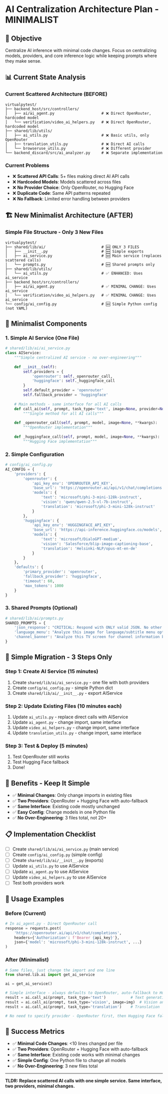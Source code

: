 # AI Centralization Architecture Plan - MINIMALIST

## 🎯 **Objective**
Centralize AI inference with minimal code changes. Focus on centralizing models, providers, and core inference logic while keeping prompts where they make sense.

## 📊 **Current State Analysis**

### **Current Scattered Architecture (BEFORE)**

```
virtualpytest/
├── backend_host/src/controllers/
│   ├── ai/ai_agent.py                     # ❌ Direct OpenRouter, hardcoded model
│   └── verification/video_ai_helpers.py   # ❌ Direct OpenRouter, hardcoded model
├── shared/lib/utils/
│   ├── ai_utils.py                        # ❌ Basic utils, only OpenRouter
│   ├── translation_utils.py               # ❌ Direct AI calls
│   └── browseruse_utils.py                # ❌ Different provider
└── backend_discard/src/ai_analyzer.py     # ❌ Separate implementation
```

### **Current Problems**
- ❌ **Scattered API Calls**: 5+ files making direct AI API calls
- ❌ **Hardcoded Models**: Models scattered across files
- ❌ **No Provider Choice**: Only OpenRouter, no Hugging Face
- ❌ **Duplicate Code**: Same API patterns repeated
- ❌ **No Fallback**: Limited error handling between providers

## 🏗️ **New Minimalist Architecture (AFTER)**

### **Simple File Structure - Only 3 New Files**

```
virtualpytest/
├── shared/lib/ai/                         # 🆕 ONLY 3 FILES
│   ├── __init__.py                        # 🆕 Simple exports
│   ├── ai_service.py                      # 🆕 Main service (replaces scattered calls)
│   └── prompts.py                         # 🆕 Shared prompts only
├── shared/lib/utils/
│   └── ai_utils.py                        # ✅ ENHANCED: Uses ai_service
├── backend_host/src/controllers/
│   ├── ai/ai_agent.py                     # ✅ MINIMAL CHANGE: Uses ai_service
│   └── verification/video_ai_helpers.py   # ✅ MINIMAL CHANGE: Uses ai_service
└── config/ai_config.py                    # 🆕 Simple Python config (not YAML)
```

## 🔧 **Minimalist Components**

### **1. Simple AI Service (One File)**
```python
# shared/lib/ai/ai_service.py
class AIService:
    """Simple centralized AI service - no over-engineering"""
    
    def __init__(self):
        self.providers = {
            'openrouter': self._openrouter_call,
            'huggingface': self._huggingface_call
        }
        self.default_provider = 'openrouter'
        self.fallback_provider = 'huggingface'
    
    # Main methods - same interface for all AI calls
    def call_ai(self, prompt, task_type='text', image=None, provider=None, **kwargs):
        """Single method for all AI calls"""
        
    def _openrouter_call(self, prompt, model, image=None, **kwargs):
        """OpenRouter implementation"""
        
    def _huggingface_call(self, prompt, model, image=None, **kwargs):
        """Hugging Face implementation"""
```

### **2. Simple Configuration**
```python
# config/ai_config.py
AI_CONFIG = {
    'providers': {
        'openrouter': {
            'api_key_env': 'OPENROUTER_API_KEY',
            'base_url': 'https://openrouter.ai/api/v1/chat/completions',
            'models': {
                'text': 'microsoft/phi-3-mini-128k-instruct',
                'vision': 'qwen/qwen-2.5-vl-7b-instruct',
                'translation': 'microsoft/phi-3-mini-128k-instruct'
            }
        },
        'huggingface': {
            'api_key_env': 'HUGGINGFACE_API_KEY',
            'base_url': 'https://api-inference.huggingface.co/models',
            'models': {
                'text': 'microsoft/DialoGPT-medium',
                'vision': 'Salesforce/blip-image-captioning-base',
                'translation': 'Helsinki-NLP/opus-mt-en-de'
            }
        }
    },
    'defaults': {
        'primary_provider': 'openrouter',
        'fallback_provider': 'huggingface',
        'timeout': 60,
        'max_tokens': 1000
    }
}
```

### **3. Shared Prompts (Optional)**
```python
# shared/lib/ai/prompts.py
SHARED_PROMPTS = {
    'json_response': "CRITICAL: Respond with ONLY valid JSON. No other text.",
    'language_menu': "Analyze this image for language/subtitle menu options...",
    'channel_banner': "Analyze this TV screen for channel information banner..."
}
```

## 🔄 **Simple Migration - 3 Steps Only**

### **Step 1: Create AI Service (15 minutes)**
1. Create `shared/lib/ai/ai_service.py` - one file with both providers
2. Create `config/ai_config.py` - simple Python dict
3. Create `shared/lib/ai/__init__.py` - export AIService

### **Step 2: Update Existing Files (10 minutes each)**
1. Update `ai_utils.py` - replace direct calls with AIService
2. Update `ai_agent.py` - change import, same interface
3. Update `video_ai_helpers.py` - change import, same interface
4. Update `translation_utils.py` - change import, same interface

### **Step 3: Test & Deploy (5 minutes)**
1. Test OpenRouter still works
2. Test Hugging Face fallback
3. Done!

## 🚀 **Benefits - Keep It Simple**

- ✅ **Minimal Changes**: Only change imports in existing files
- ✅ **Two Providers**: OpenRouter + Hugging Face with auto-fallback
- ✅ **Same Interface**: Existing code mostly unchanged
- ✅ **Easy Config**: Change models in one Python file
- ✅ **No Over-Engineering**: 3 files total, not 20+

## 📋 **Implementation Checklist**

- [ ] Create `shared/lib/ai/ai_service.py` (main service)
- [ ] Create `config/ai_config.py` (simple config)
- [ ] Create `shared/lib/ai/__init__.py` (exports)
- [ ] Update `ai_utils.py` to use AIService
- [ ] Update `ai_agent.py` to use AIService  
- [ ] Update `video_ai_helpers.py` to use AIService
- [ ] Test both providers work

## 🔧 **Usage Examples**

### **Before (Current)**
```python
# In ai_agent.py - Direct OpenRouter call
response = requests.post(
    'https://openrouter.ai/api/v1/chat/completions',
    headers={'Authorization': f'Bearer {api_key}'},
    json={'model': 'microsoft/phi-3-mini-128k-instruct', ...}
)
```

### **After (Minimalist)**
```python
# Same files, just change the import and one line
from shared.lib.ai import get_ai_service

ai = get_ai_service()

# Simple interface - always defaults to OpenRouter, auto-fallback to Hugging Face
result = ai.call_ai(prompt, task_type='text')           # Text generation
result = ai.call_ai(prompt, task_type='vision', image=img)  # Vision analysis
result = ai.call_ai(prompt, task_type='translation')    # Translation

# No need to specify provider - OpenRouter first, then Hugging Face fallback
```

## 🎯 **Success Metrics**

- ✅ **Minimal Code Changes**: <10 lines changed per file
- ✅ **Two Providers**: OpenRouter + Hugging Face with auto-fallback  
- ✅ **Same Interface**: Existing code works with minimal changes
- ✅ **Simple Config**: One Python file to change all models
- ✅ **No Over-Engineering**: 3 new files total

---

**TLDR: Replace scattered AI calls with one simple service. Same interface, two providers, minimal changes.**

